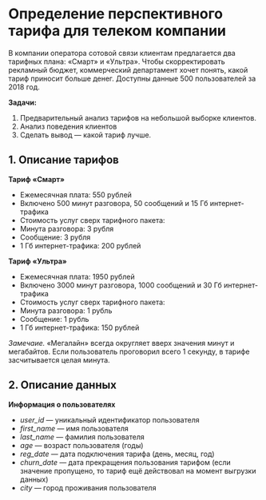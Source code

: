 # Определение перспективного тарифа для телеком компании

В компании оператора сотовой связи клиентам предлагается два тарифных плана: «Смарт» и «Ультра». Чтобы скорректировать рекламный бюджет, коммерческий департамент хочет понять, какой тариф приносит больше денег. Доступны данные 500 пользователей за 2018 год.

**Задачи:**
1. Предварительный анализ тарифов на небольшой выборке клиентов. 
2. Анализ поведения клиентов
3. Сделать вывод — какой тариф лучше.

## 1. Описание тарифов

**Тариф «Смарт»**
* Ежемесячная плата: 550 рублей
* Включено 500 минут разговора, 50 сообщений и 15 Гб интернет-трафика
* Стоимость услуг сверх тарифного пакета:
* Минута разговора: 3 рубля
* Сообщение: 3 рубля
* 1 Гб интернет-трафика: 200 рублей

**Тариф «Ультра»**
* Ежемесячная плата: 1950 рублей
* Включено 3000 минут разговора, 1000 сообщений и 30 Гб интернет-трафика
* Стоимость услуг сверх тарифного пакета:
* Минута разговора: 1 рубль
* Сообщение: 1 рубль
* 1 Гб интернет-трафика: 150 рублей

*Замечаие.* «Мегалайн» всегда округляет вверх значения минут и мегабайтов. Если пользователь проговорил всего 1 секунду, в тарифе засчитывается целая минута.

## 2. Описание данных

**Информация о пользователях**
* _user_id_ — уникальный идентификатор пользователя
* _first_name_ — имя пользователя
* _last_name_ — фамилия пользователя
* _age_ — возраст пользователя (годы)
* _reg_date_ — дата подключения тарифа (день, месяц, год)
* _churn_date_ — дата прекращения пользования тарифом (если значение пропущено, то тариф ещё действовал на момент выгрузки данных)
* _city_ — город проживания пользователя

